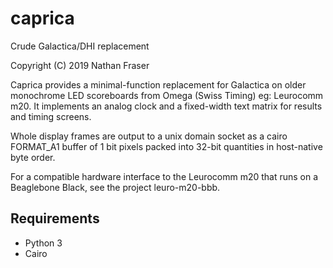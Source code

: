 # caprica

Crude Galactica/DHI replacement

Copyright (C) 2019 Nathan Fraser

Caprica provides a minimal-function replacement for Galactica
on older monochrome LED scoreboards from Omega (Swiss Timing)
eg: Leurocomm m20. It implements an analog clock and a
fixed-width text matrix for results and timing screens.

Whole display frames are output to a unix domain socket as a
cairo FORMAT_A1 buffer of 1 bit pixels packed into 32-bit
quantities in host-native byte order.

For a compatible hardware interface to the Leurocomm m20 that runs
on a Beaglebone Black, see the project leuro-m20-bbb.

## Requirements

- Python 3
- Cairo

